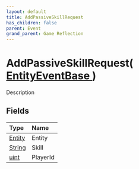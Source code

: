 ```yaml
---
layout: default
title: AddPassiveSkillRequest
has_children: false
parent: Event
grand_parent: Game Reflection
---
```

# AddPassiveSkillRequest( [ EntityEventBase ](/riftbreaker-wiki/docs/game-reflection/events/entity_event_base/) )
Description 

## Fields

| Type | Name |
|:----------|:--------------|
| [Entity](/riftbreaker-wiki/docs/game-reflection/classes/entity/) | Entity |
| [String](/riftbreaker-wiki/docs/game-reflection/components/string/) | Skill |
| [uint](/riftbreaker-wiki/docs/game-reflection/components/uint/) | PlayerId |

